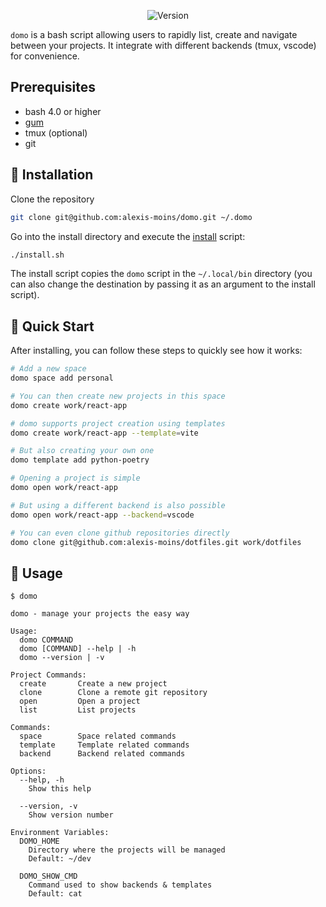 <div align='center'>

![Version](https://img.shields.io/badge/version-2.1.0-blue.svg)

</div>

`domo` is a bash script allowing users to rapidly list, create and navigate between your projects. It integrate with different backends (tmux, vscode) for convenience.

## Prerequisites

- bash 4.0 or higher
- [gum](https://github.com/charmbracelet/gum)
- tmux (optional)
- git


## 🧰 Installation

Clone the repository
```bash
git clone git@github.com:alexis-moins/domo.git ~/.domo
```

Go into the install directory and execute the [install](install.sh) script:
```bash
./install.sh
```

The install script copies the `domo` script in the `~/.local/bin` directory (you can also change the destination by passing it as an argument to the install script).

## 🌱 Quick Start

After installing, you can follow these steps to quickly see how it works:

```bash
# Add a new space
domo space add personal

# You can then create new projects in this space
domo create work/react-app

# domo supports project creation using templates
domo create work/react-app --template=vite

# But also creating your own one
domo template add python-poetry

# Opening a project is simple
domo open work/react-app

# But using a different backend is also possible
domo open work/react-app --backend=vscode

# You can even clone github repositories directly
domo clone git@github.com:alexis-moins/dotfiles.git work/dotfiles
```

## 🚦 Usage

```
$ domo

domo - manage your projects the easy way

Usage:
  domo COMMAND
  domo [COMMAND] --help | -h
  domo --version | -v

Project Commands:
  create       Create a new project
  clone        Clone a remote git repository
  open         Open a project
  list         List projects

Commands:
  space        Space related commands
  template     Template related commands
  backend      Backend related commands

Options:
  --help, -h
    Show this help

  --version, -v
    Show version number

Environment Variables:
  DOMO_HOME
    Directory where the projects will be managed
    Default: ~/dev

  DOMO_SHOW_CMD
    Command used to show backends & templates
    Default: cat
```
